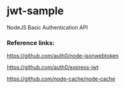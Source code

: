 # jwt-sample
NodeJS Basic Authentication API

### Reference links:
https://github.com/auth0/node-jsonwebtoken

https://github.com/auth0/express-jwt

https://github.com/node-cache/node-cache
